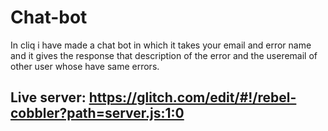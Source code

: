 # Chat-bot
In cliq i have made a chat bot in which it takes your email and error name and it gives the response that description of the error and the useremail of other user whose have same errors.

## Live server:  https://glitch.com/edit/#!/rebel-cobbler?path=server.js:1:0

